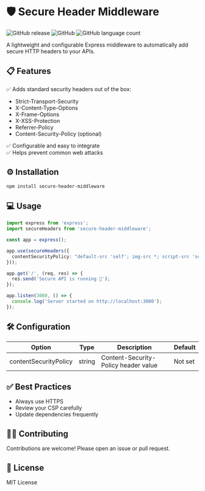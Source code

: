 # 🛡️ Secure Header Middleware

![GitHub release](https://img.shields.io/github/v/release/felipewatter/secure-header-middleware)
![GitHub](https://img.shields.io/github/license/felipewatter/secure-header-middleware)
![GitHub language count](https://img.shields.io/github/languages/count/felipewatter/secure-header-middleware)

A lightweight and configurable Express middleware to automatically add secure HTTP headers to your APIs.

## 📋 Features

✅ Adds standard security headers out of the box:

- Strict-Transport-Security
- X-Content-Type-Options
- X-Frame-Options
- X-XSS-Protection
- Referrer-Policy
- Content-Security-Policy (optional)

✅ Configurable and easy to integrate  
✅ Helps prevent common web attacks

## ⚙️ Installation

```bash
npm install secure-header-middleware
```

## 💻 Usage

```ts
import express from 'express';
import secureHeaders from 'secure-header-middleware';

const app = express();

app.use(secureHeaders({
  contentSecurityPolicy: "default-src 'self'; img-src *; script-src 'self'"
}));

app.get('/', (req, res) => {
  res.send('Secure API is running 🚀');
});

app.listen(3000, () => {
  console.log('Server started on http://localhost:3000');
});
```

## 🛠️ Configuration

| Option                 | Type   | Description                           | Default    |
|-------------------------|---------|---------------------------------------|-------------|
| contentSecurityPolicy  | string | Content-Security-Policy header value | Not set    |

## ✅ Best Practices

- Always use HTTPS
- Review your CSP carefully
- Update dependencies frequently

## 🧑‍💻 Contributing

Contributions are welcome! Please open an issue or pull request.

## 📄 License

MIT License